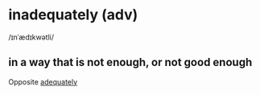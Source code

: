 # inadequately (adv)

/ɪnˈædɪkwətli/

## in a way that is not enough, or not good enough

Opposite [adequately](../a/adequately-adv.md#in-a-way-that-is-enough-in-quantity-or-good-enough-in-quality-for-a-particular-purpose-or-need)